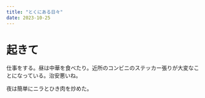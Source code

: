 ```yaml
---
title: "とくにある日々"
date: 2023-10-25
---
```


# 起きて
仕事をする。昼は中華を食べたり。近所のコンビニのステッカー張りが大変なことになっている。治安悪いね。

夜は簡単にニラとひき肉を炒めた。